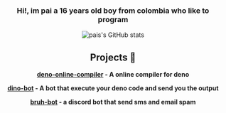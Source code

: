 <div align ="center">

### Hi!, im pai a 16 years old boy from colombia who like to program

<p>
  
![pais's GitHub stats](https://github-readme-stats.vercel.app/api?username=ELPanaJose&show_icons=true&theme=radical)

</p>

## Projects 🍱 

**[deno-online-compiler](https://deno-online-compiler.herokuapp.com/) - A online compiler for deno** <br>

**[dino-bot](https://github.com/ELPanaJose/dino-bot) - A bot that execute your deno code and send you the output** <br>

**[bruh-bot](https://github.com/ELPanaJose/bruh-bot) - a discord bot that send sms and email spam** <br>

</div>

